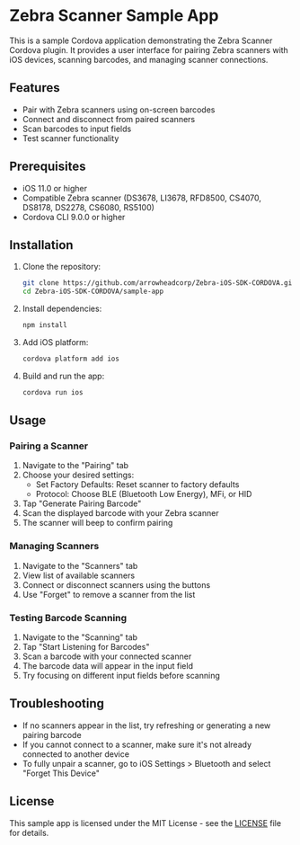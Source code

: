 # Zebra Scanner Sample App

This is a sample Cordova application demonstrating the Zebra Scanner Cordova plugin. It provides a user interface for pairing Zebra scanners with iOS devices, scanning barcodes, and managing scanner connections.

## Features

- Pair with Zebra scanners using on-screen barcodes
- Connect and disconnect from paired scanners
- Scan barcodes to input fields
- Test scanner functionality

## Prerequisites

- iOS 11.0 or higher
- Compatible Zebra scanner (DS3678, LI3678, RFD8500, CS4070, DS8178, DS2278, CS6080, RS5100)
- Cordova CLI 9.0.0 or higher

## Installation

1. Clone the repository:
   ```bash
   git clone https://github.com/arrowheadcorp/Zebra-iOS-SDK-CORDOVA.git
   cd Zebra-iOS-SDK-CORDOVA/sample-app
   ```

2. Install dependencies:
   ```bash
   npm install
   ```

3. Add iOS platform:
   ```bash
   cordova platform add ios
   ```

4. Build and run the app:
   ```bash
   cordova run ios
   ```

## Usage

### Pairing a Scanner

1. Navigate to the "Pairing" tab
2. Choose your desired settings:
   - Set Factory Defaults: Reset scanner to factory defaults
   - Protocol: Choose BLE (Bluetooth Low Energy), MFi, or HID
3. Tap "Generate Pairing Barcode"
4. Scan the displayed barcode with your Zebra scanner
5. The scanner will beep to confirm pairing

### Managing Scanners

1. Navigate to the "Scanners" tab
2. View list of available scanners
3. Connect or disconnect scanners using the buttons
4. Use "Forget" to remove a scanner from the list

### Testing Barcode Scanning

1. Navigate to the "Scanning" tab
2. Tap "Start Listening for Barcodes"
3. Scan a barcode with your connected scanner
4. The barcode data will appear in the input field
5. Try focusing on different input fields before scanning

## Troubleshooting

- If no scanners appear in the list, try refreshing or generating a new pairing barcode
- If you cannot connect to a scanner, make sure it's not already connected to another device
- To fully unpair a scanner, go to iOS Settings > Bluetooth and select "Forget This Device"

## License

This sample app is licensed under the MIT License - see the [LICENSE](../LICENSE) file for details.
